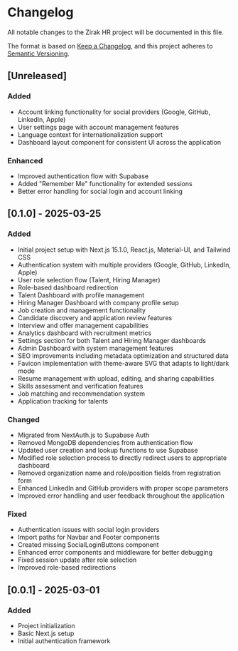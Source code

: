 # Changelog

All notable changes to the Zirak HR project will be documented in this file.

The format is based on [Keep a Changelog](https://keepachangelog.com/en/1.0.0/),
and this project adheres to [Semantic Versioning](https://semver.org/spec/v2.0.0.html).

## [Unreleased]

### Added
- Account linking functionality for social providers (Google, GitHub, LinkedIn, Apple)
- User settings page with account management features
- Language context for internationalization support
- Dashboard layout component for consistent UI across the application

### Enhanced
- Improved authentication flow with Supabase
- Added "Remember Me" functionality for extended sessions
- Better error handling for social login and account linking

## [0.1.0] - 2025-03-25

### Added
- Initial project setup with Next.js 15.1.0, React.js, Material-UI, and Tailwind CSS
- Authentication system with multiple providers (Google, GitHub, LinkedIn, Apple)
- User role selection flow (Talent, Hiring Manager)
- Role-based dashboard redirection
- Talent Dashboard with profile management
- Hiring Manager Dashboard with company profile setup
- Job creation and management functionality
- Candidate discovery and application review features
- Interview and offer management capabilities
- Analytics dashboard with recruitment metrics
- Settings section for both Talent and Hiring Manager dashboards
- Admin Dashboard with system management features
- SEO improvements including metadata optimization and structured data
- Favicon implementation with theme-aware SVG that adapts to light/dark mode
- Resume management with upload, editing, and sharing capabilities
- Skills assessment and verification features
- Job matching and recommendation system
- Application tracking for talents

### Changed
- Migrated from NextAuth.js to Supabase Auth
- Removed MongoDB dependencies from authentication flow
- Updated user creation and lookup functions to use Supabase
- Modified role selection process to directly redirect users to appropriate dashboard
- Removed organization name and role/position fields from registration form
- Enhanced LinkedIn and GitHub providers with proper scope parameters
- Improved error handling and user feedback throughout the application

### Fixed
- Authentication issues with social login providers
- Import paths for Navbar and Footer components
- Created missing SocialLoginButtons component
- Enhanced error components and middleware for better debugging
- Fixed session update after role selection
- Improved role-based redirections

## [0.0.1] - 2025-03-01

### Added
- Project initialization
- Basic Next.js setup
- Initial authentication framework

